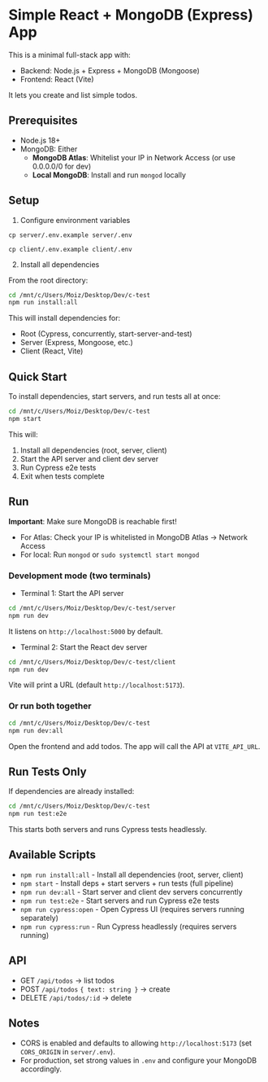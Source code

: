 # Simple React + MongoDB (Express) App

This is a minimal full-stack app with:
- Backend: Node.js + Express + MongoDB (Mongoose)
- Frontend: React (Vite)

It lets you create and list simple todos.

## Prerequisites
- Node.js 18+
- MongoDB: Either
  - **MongoDB Atlas**: Whitelist your IP in Network Access (or use 0.0.0.0/0 for dev)
  - **Local MongoDB**: Install and run `mongod` locally

## Setup

1) Configure environment variables

```
cp server/.env.example server/.env
```
```
cp client/.env.example client/.env
```

2) Install all dependencies

From the root directory:
```bash
cd /mnt/c/Users/Moiz/Desktop/Dev/c-test
npm run install:all
```

This will install dependencies for:
- Root (Cypress, concurrently, start-server-and-test)
- Server (Express, Mongoose, etc.)
- Client (React, Vite)

## Quick Start

To install dependencies, start servers, and run tests all at once:

```bash
cd /mnt/c/Users/Moiz/Desktop/Dev/c-test
npm start
```

This will:
1. Install all dependencies (root, server, client)
2. Start the API server and client dev server
3. Run Cypress e2e tests
4. Exit when tests complete

## Run

**Important**: Make sure MongoDB is reachable first!
- For Atlas: Check your IP is whitelisted in MongoDB Atlas → Network Access
- For local: Run `mongod` or `sudo systemctl start mongod`

### Development mode (two terminals)

- Terminal 1: Start the API server
```bash
cd /mnt/c/Users/Moiz/Desktop/Dev/c-test/server
npm run dev
```
It listens on `http://localhost:5000` by default.

- Terminal 2: Start the React dev server
```bash
cd /mnt/c/Users/Moiz/Desktop/Dev/c-test/client
npm run dev
```
Vite will print a URL (default `http://localhost:5173`).

### Or run both together

```bash
cd /mnt/c/Users/Moiz/Desktop/Dev/c-test
npm run dev:all
```

Open the frontend and add todos. The app will call the API at `VITE_API_URL`.

## Run Tests Only

If dependencies are already installed:

```bash
cd /mnt/c/Users/Moiz/Desktop/Dev/c-test
npm run test:e2e
```

This starts both servers and runs Cypress tests headlessly.

## Available Scripts

- `npm run install:all` - Install all dependencies (root, server, client)
- `npm start` - Install deps + start servers + run tests (full pipeline)
- `npm run dev:all` - Start server and client dev servers concurrently
- `npm run test:e2e` - Start servers and run Cypress e2e tests
- `npm run cypress:open` - Open Cypress UI (requires servers running separately)
- `npm run cypress:run` - Run Cypress headlessly (requires servers running)

## API
- GET `/api/todos` → list todos
- POST `/api/todos` `{ text: string }` → create
- DELETE `/api/todos/:id` → delete

## Notes
- CORS is enabled and defaults to allowing `http://localhost:5173` (set `CORS_ORIGIN` in `server/.env`).
- For production, set strong values in `.env` and configure your MongoDB accordingly.
